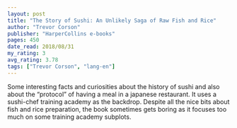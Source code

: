 ```yaml
---
layout: post
title: "The Story of Sushi: An Unlikely Saga of Raw Fish and Rice"
author: "Trevor Corson"
publisher: "HarperCollins e-books"
pages: 450
date_read: 2018/08/31
my_rating: 3
avg_rating: 3.78
tags: ["Trevor Corson", "lang-en"]
---
```


Some interesting facts and curiosities about the history of sushi and also about the “protocol” of having a meal in a japanese restaurant. It uses a sushi-chef training academy as the backdrop. Despite all the nice bits about fish and rice preparation, the book sometimes gets boring as it focuses too much on some training academy subplots.

